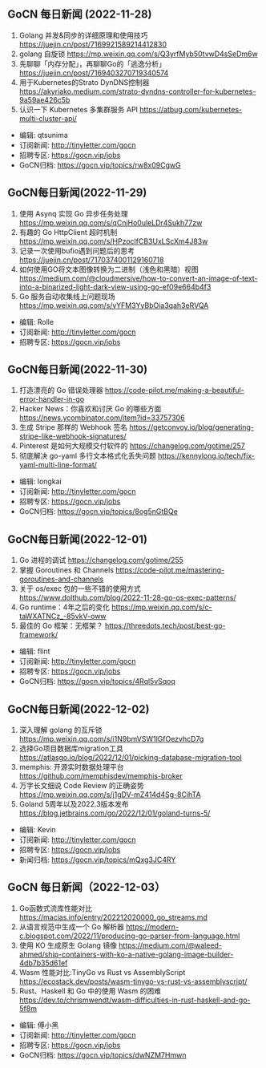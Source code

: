 ## GoCN 每日新闻 (2022-11-28)

1. Golang 并发&同步的详细原理和使用技巧 https://juejin.cn/post/7169921589214412830
2. golang 自旋锁 https://mp.weixin.qq.com/s/Q3yrfMyb50tvwD4sSeDm6w
3. 先聊聊「内存分配」，再聊聊Go的「逃逸分析」 https://juejin.cn/post/7169403270719340574
4. 用于Kubernetes的Strato DynDNS控制器 https://akyriako.medium.com/strato-dyndns-controller-for-kubernetes-9a59ae426c5b
5. 认识一下 Kubernetes 多集群服务 API https://atbug.com/kubernetes-multi-cluster-api/

- 编辑: qtsunima
- 订阅新闻: http://tinyletter.com/gocn
- 招聘专区: https://gocn.vip/jobs
- GoCN归档: https://gocn.vip/topics/rw8x09CgwG


## GoCN每日新闻(2022-11-29)

1. 使用 Asynq 实现 Go 异步任务处理 https://mp.weixin.qq.com/s/qCnjHo0uleLDr4Sukh77zw
2. 有趣的 Go HttpClient 超时机制 https://mp.weixin.qq.com/s/HPzoclfCB3UxLScXm4J83w
3. 记录一次使用bufio遇到问题后的思考 https://juejin.cn/post/7170374001129160718
4. 如何使用GO将文本图像转换为二进制（浅色和黑暗）视图 https://medium.com/@cloudmersive/how-to-convert-an-image-of-text-into-a-binarized-light-dark-view-using-go-ef09e664b4f3
5. Go 服务自动收集线上问题现场 https://mp.weixin.qq.com/s/yYFM3YyBbOia3qah3eRVQA

- 编辑: Rolle
- 订阅新闻: http://tinyletter.com/gocn
- 招聘专区: https://gocn.vip/jobs


## GoCN每日新闻(2022-11-30)

1. 打造漂亮的 Go 错误处理器 https://code-pilot.me/making-a-beautiful-error-handler-in-go
2. Hacker News：你喜欢和讨厌 Go 的哪些方面 https://news.ycombinator.com/item?id=33757306
3. 生成 Stripe 那样的 Webhook 签名 https://getconvoy.io/blog/generating-stripe-like-webhook-signatures/
4. Pinterest 是如何大规模交付软件的 https://changelog.com/gotime/257
5. 彻底解决 go-yaml 多行文本格式化丢失问题 https://kennylong.io/tech/fix-yaml-multi-line-format/

- 编辑: longkai
- 订阅新闻: http://tinyletter.com/gocn
- 招聘专区: https://gocn.vip/jobs
- GoCN归档: https://gocn.vip/topics/8og5nGtBQe

## GoCN每日新闻(2022-12-01)

1. Go 进程的调试 https://changelog.com/gotime/255
2. 掌握 Goroutines 和 Channels https://code-pilot.me/mastering-goroutines-and-channels
3. 关于 os/exec 包的一些不错的使用方式 https://www.dolthub.com/blog/2022-11-28-go-os-exec-patterns/
4. Go runtime：4年之后的变化 https://mp.weixin.qq.com/s/c-taWXATNCz_-85vkV-oww
5. 最佳的 Go 框架：无框架？ https://threedots.tech/post/best-go-framework/

- 编辑: flint
- 订阅新闻: http://tinyletter.com/gocn
- 招聘专区: https://gocn.vip/jobs
- GoCN归档: https://gocn.vip/topics/4Rql5vSqoq

## GoCN每日新闻(2022-12-02)

1. 深入理解 golang 的互斥锁 https://mp.weixin.qq.com/s/i1N9bmVSW1lGfOezvhcD7g
2. 选择Go项目数据库migration工具 https://atlasgo.io/blog/2022/12/01/picking-database-migration-tool
3. memphis: 开源实时数据处理平台 https://github.com/memphisdev/memphis-broker
4. 万字长文细说 Code Review 的正确姿势 https://mp.weixin.qq.com/s/j1gDV-mZ414d4Sg-8CihTA
5. Goland 5周年以及2022.3版本发布 https://blog.jetbrains.com/go/2022/12/01/goland-turns-5/

* 编辑: Kevin
* 订阅新闻: http://tinyletter.com/gocn
* 招聘专区: https://gocn.vip/jobs
* 新闻归档: https://gocn.vip/topics/mQxg3JC4RY

## GoCN 每日新闻（2022-12-03）

1. Go函数式流库性能对比 https://macias.info/entry/202212020000_go_streams.md
2. 从语言规范中生成一个 Go 解析器 https://modern-c.blogspot.com/2022/11/producing-go-parser-from-language.html
3. 使用 KO 生成原生 Golang 镜像 https://medium.com/@waleed-ahmed/ship-containers-with-ko-a-native-golang-image-builder-4db7b35d61ef
4. Wasm 性能对比:TinyGo vs Rust vs AssemblyScript https://ecostack.dev/posts/wasm-tinygo-vs-rust-vs-assemblyscript/
5. Rust、Haskell 和 Go 中的使用 Wasm 的困难 https://dev.to/chrismwendt/wasm-difficulties-in-rust-haskell-and-go-5f8m

* 编辑: 傅小黑
* 订阅新闻: http://tinyletter.com/gocn
* 招聘专区: https://gocn.vip/jobs
* GoCN归档: https://gocn.vip/topics/dwNZM7Hmwn
